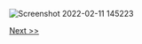 ![Screenshot 2022-02-11 145223](https://user-images.githubusercontent.com/55657279/153555477-b2032093-f502-4d73-aef0-8fee52acce4b.png)

[Next >>](https://github.com/thanasinb/Installing-Linux/blob/c68f8fa2067cf4568eec5c0c29a2d9dfd45e6ac0/2.md)
